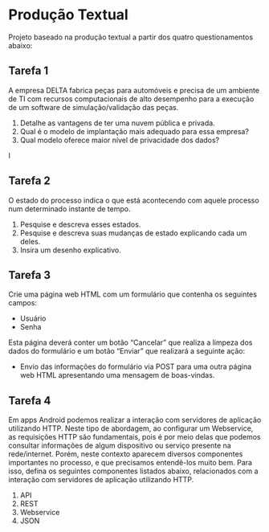 <h1>Produção Textual</h1>
<p>Projeto baseado na produção textual a partir dos quatro questionamentos abaixo:</p>

<h2>Tarefa 1</h2>
<p>
    A empresa DELTA fabrica peças para automóveis e precisa de um ambiente de TI com recursos computacionais  de  alto desempenho  para  a  execução  de um  software  de  simulação/validação das peças.  
    <ol>
        <li>Detalhe as vantagens de ter uma nuvem pública e privada.</li>
        <li>Qual é o modelo de implantação mais adequado para essa empresa?</li>
        <li>Qual modelo oferece maior nível de privacidade dos dados?</li>
    </ol>
    <p>
        I
    </p>
</p>
<h2>Tarefa 2</h2>
<p>
    O estado do processo indica o que está acontecendo com aquele processo num determinado instante de tempo.
    <ol>
        <li>Pesquise e descreva esses estados.</li>
        <li>Pesquise e descreva suas mudanças de estado explicando cada um deles.</li>
        <li>Insira um desenho explicativo.</li>
    </ol>
</p>
<h2>Tarefa 3</h2>
<p>
    Crie uma página web HTML com um formulário que contenha os seguintes campos: 
    <ul>
        <li>Usuário</li>
        <li>Senha</li>
    </ul>
    Esta página deverá conter um botão “Cancelar” que realiza a limpeza dos dados do formulário e um botão “Enviar” que realizará a seguinte ação: 
    <ul>
        <li>Envio  das  informações  do  formulário  via  POST  para  uma  outra  página  web  HTML apresentando uma mensagem de boas-vindas. </li>
    </ul>
</p>
<h2>Tarefa 4</h2>
<p>
    Em apps Android podemos realizar a interação com servidores de aplicação utilizando HTTP. Neste tipo de abordagem, ao configurar um Webservice, as requisições HTTP são fundamentais, pois é por meio delas que podemos consultar informações de algum dispositivo ou serviço presente na rede/internet. Porém, neste contexto aparecem diversos componentes importantes no processo, e que precisamos entendê-los muito bem. Para isso, defina os seguintes componentes listados abaixo, relacionados com a interação com servidores de aplicação utilizando HTTP. 
    <ol>
        <li>API</li>
        <li>REST</li>
        <li>Webservice</li>
        <li>JSON</li>
    </ol>
</p>

